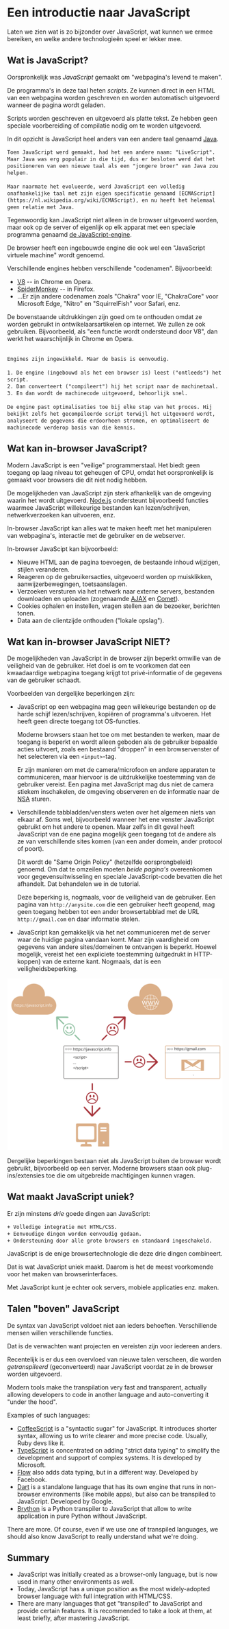 # Een introductie naar JavaScript

Laten we zien wat is zo bijzonder over JavaScript, wat kunnen we ermee bereiken, en welke andere technologieën speel er lekker mee.

## Wat is JavaScript?

Oorspronkelijk was *JavaScript* gemaakt om "webpagina's levend te maken".

De programma's in deze taal heten *scripts*. Ze kunnen direct in een HTML van een webpagina worden geschreven en worden automatisch uitgevoerd wanneer de pagina wordt geladen.

Scripts worden geschreven en uitgevoerd als platte tekst. Ze hebben geen speciale voorbereiding of compilatie nodig om te worden uitgevoerd.

In dit opzicht is JavaScript heel anders van een andere taal genaamd [Java](https://nl.wikipedia.org/wiki/Java_(programmeertaal)).

```smart header="Waarom heet het <u>Java</u>Script?"
Toen JavaScript werd gemaakt, had het een andere naam: "LiveScript". Maar Java was erg populair in die tijd, dus er besloten werd dat het positioneren van een nieuwe taal als een "jongere broer" van Java zou helpen.

Maar naarmate het evolueerde, werd JavaScript een volledig onafhankelijke taal met zijn eigen specificatie genaamd [ECMAScript](https://nl.wikipedia.org/wiki/ECMAScript), en nu heeft het helemaal geen relatie met Java.
```

Tegenwoordig kan JavaScript niet alleen in de browser uitgevoerd worden, maar ook op de server of eigenlijk op elk apparat met een speciale programma genaamd [de JavaScript-engine](https://en.wikipedia.org/wiki/JavaScript_engine).

De browser heeft een ingebouwde engine die ook wel een "JavaScript virtuele machine" wordt genoemd.

Verschillende engines hebben verschillende "codenamen". Bijvoorbeeld:

- [V8](https://en.wikipedia.org/wiki/V8_(JavaScript_engine)) -- in Chrome en Opera.
- [SpiderMonkey](https://en.wikipedia.org/wiki/SpiderMonkey) -- in Firefox.
- …Er zijn andere codenamen zoals "Chakra" voor IE, "ChakraCore" voor Microsoft Edge, "Nitro" en "SquirrelFish" voor Safari, enz.

De bovenstaande uitdrukkingen zijn goed om te onthouden omdat ze worden gebruikt in ontwikelaarsartikelen op internet. We zullen ze ook gebruiken. Bijvoorbeeld, als "een functie wordt ondersteund door V8", dan werkt het waarschijnlijk in Chrome en Opera.

```smart header="Hoe werken engines?"

Engines zijn ingewikkeld. Maar de basis is eenvoudig.

1. De engine (ingebouwd als het een browser is) leest ("ontleeds") het script.
2. Dan converteert ("compileert") hij het script naar de machinetaal. 
3. En dan wordt de machinecode uitgevoerd, behoorlijk snel.

De engine past optimalisaties toe bij elke stap van het proces. Hij bekijkt zelfs het gecompileerde script terwijl het uitgevoerd wordt, analyseert de gegevens die erdoorheen stromen, en optimaliseert de machinecode verderop basis van die kennis.
```

## Wat kan in-browser JavaScript?

Modern JavaScript is een "veilige" programmerstaal. Het biedt geen toegang op laag niveau tot geheugen of CPU, omdat het oorspronkelijk is gemaakt voor browsers die dit niet nodig hebben.

De mogelijkheden van JavaScript zijn sterk afhankelijk van de omgeving waarin het wordt uitgevoerd. [Node.js](https://nl.wikipedia.org/wiki/Node.js) ondersteunt bijvoorbeeld functies waarmee JavaScript willekeurige bestanden kan lezen/schrijven, netwerkverzoeken kan uitvoeren, enz.

In-browser JavaScript kan alles wat te maken heeft met het manipuleren van webpagina's, interactie met de gebruiker en de webserver.

In-browser JavaScipt kan bijvoorbeeld:

- Nieuwe HTML aan de pagina toevoegen, de bestaande inhoud wijzigen, stijlen veranderen.
- Reageren op de gebruikersacties, uitgevoerd worden op muisklikken, aanwijzerbewegingen, toetsaanslagen.
- Verzoeken versturen via het netwerk naar externe servers, bestanden downloaden en uploaden (zogenaamde [AJAX](https://nl.wikipedia.org/wiki/Asynchronous_JavaScript_and_XML) en [Comet](https://nl.wikipedia.org/wiki/Comet_(internet))).
- Cookies ophalen en instellen, vragen stellen aan de bezoeker, berichten tonen.
- Data aan de clientzijde onthouden ("lokale opslag").

## Wat kan in-browser JavaScript NIET?

De mogelijkheden van JavaScript in de browser zijn beperkt omwille van de veiligheid van de gebruiker. Het doel is om te voorkomen dat een kwaadaardige webpagina toegang krijgt tot privé-informatie of de gegevens van de gebruiker schaadt.

Voorbeelden van dergelijke beperkingen zijn:

- JavaScript op een webpagina mag geen willekeurige bestanden op de harde schijf lezen/schrijven, kopiëren of programma's uitvoeren. Het heeft geen directe toegang tot OS-functies.

    Moderne browsers staan het toe om met bestanden te werken, maar de toegang is beperkt en wordt alleen geboden als de gebruiker bepaalde acties uitvoert, zoals een bestaand "droppen" in een browservenster of het selecteren via een `<input>`-tag.

    Er zijn manieren om met de camera/microfoon en andere apparaten te communiceren, maar hiervoor is de uitdrukkelijke toestemming van de gebruiker vereist. Een pagina met JavaScript mag dus niet de camera stiekem inschakelen, de omgeving observeren en de informatie naar de [NSA](https://nl.wikipedia.org/wiki/National_Security_Agency) sturen.
- Verschillende tabbladden/vensters weten over het algemeen niets van elkaar af. Soms wel, bijvoorbeeld wanneer het ene venster JavaScript gebruikt om het andere te openen. Maar zelfs in dit geval heeft JavaScript van de ene pagina mogelijk geen toegang tot de andere als ze van verschillende sites komen (van een ander domein, ander protocol of poort).

    Dit wordt de "Same Origin Policy" (hetzelfde oorsprongbeleid) genoemd. Om dat te omzeilen moeten *beide pagina's* overeenkomen voor gegevensuitwisseling en speciale JavaScript-code bevatten die het afhandelt. Dat behandelen we in de tutorial.

    Deze beperking is, nogmaals, voor de veiligheid van de gebruiker. Een pagina van `http://anysite.com` die een gebruiker heeft geopend, mag geen toegang hebben tot een ander browsertabblad met de URL `http://gmail.com` en daar informatie stelen.
- JavaScript kan gemakkelijk via het net communiceren met de server waar de huidige pagina vandaan komt. Maar zijn vaardigheid om gegevens van andere sites/domeinen te ontvangen is beperkt. Hoewel mogelijk, vereist het een expliciete toestemming (uitgedrukt in HTTP-koppen) van de externe kant. Nogmaals, dat is een veiligheidsbeperking.

![](limitations.svg)

Dergelijke beperkingen bestaan niet als JavaScript buiten de browser wordt gebruikt, bijvoorbeeld op een server. Moderne browsers staan ook plug-ins/extensies toe die om uitgebreide machtigingen kunnen vragen.

## Wat maakt JavaScript uniek?

Er zijn minstens *drie* goede dingen aan JavaScript:

```compare
+ Volledige integratie met HTML/CSS.
+ Eenvoudige dingen worden eenvoudig gedaan.
+ Ondersteuning door alle grote browsers en standaard ingeschakeld.
```
JavaScript is de enige browsertechnologie die deze drie dingen combineert.

Dat is wat JavaScript uniek maakt. Daarom is het de meest voorkomende voor het maken van browserinterfaces.

Met JavaScript kunt je echter ook servers, mobiele applicaties enz. maken.

## Talen "boven" JavaScript

De syntax van JavaScript voldoet niet aan ieders behoeften. Verschillende mensen willen verschillende functies.

Dat is de verwachten want projecten en vereisten zijn voor iedereen anders.

Recentelijk is er dus een overvloed van nieuwe talen verscheen, die worden *getranspileerd* (geconverteerd) naar JavaScript voordat ze in de browser worden uitgevoerd.

Modern tools make the transpilation very fast and transparent, actually allowing developers to code in another language and auto-converting it "under the hood".

Examples of such languages:

- [CoffeeScript](http://coffeescript.org/) is a "syntactic sugar" for JavaScript. It introduces shorter syntax, allowing us to write clearer and more precise code. Usually, Ruby devs like it.
- [TypeScript](http://www.typescriptlang.org/) is concentrated on adding "strict data typing" to simplify the development and support of complex systems. It is developed by Microsoft.
- [Flow](http://flow.org/) also adds data typing, but in a different way. Developed by Facebook.
- [Dart](https://www.dartlang.org/) is a standalone language that has its own engine that runs in non-browser environments (like mobile apps), but also can be transpiled to JavaScript. Developed by Google.
- [Brython](https://brython.info/) is a Python transpiler to JavaScript that allow to write application in pure Python without JavaScript.

There are more. Of course, even if we use one of transpiled languages, we should also know JavaScript to really understand what we're doing.

## Summary

- JavaScript was initially created as a browser-only language, but is now used in many other environments as well.
- Today, JavaScript has a unique position as the most widely-adopted browser language with full integration with HTML/CSS.
- There are many languages that get "transpiled" to JavaScript and provide certain features. It is recommended to take a look at them, at least briefly, after mastering JavaScript.
